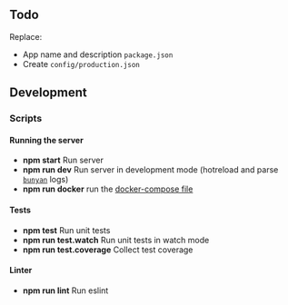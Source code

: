 ## Todo

Replace:

- App name and description `package.json`
- Create `config/production.json`

## Development

### Scripts

#### Running the server

- **npm start** Run server
- **npm run dev** Run server in development mode (hotreload and parse [`bunyan`](https://www.npmjs.com/package/bunyan) logs)
- **npm run docker** run the [docker-compose file](./docker-compose.yml)

#### Tests

- **npm test** Run unit tests
- **npm run test.watch** Run unit tests in watch mode
- **npm run test.coverage** Collect test coverage

#### Linter

- **npm run lint** Run eslint

